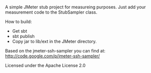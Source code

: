 A simple JMeter stub project for measureing purposes.
Just add your measurement code to the StubSampler class.

How to build:
* Get sbt
* sbt publish
* Copy jar to lib/ext in the JMeter directory.

Based on the jmeter-ssh-sampler you can find at:
http://code.google.com/p/jmeter-ssh-sampler/

Licensed under the Apache License 2.0
